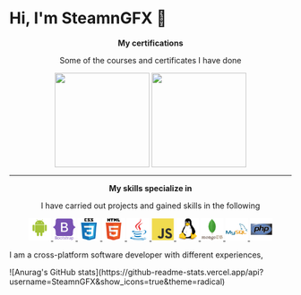 <H1>Hi, I'm SteamnGFX 👋</H1>

<div>
   <p align="center"><b>My certifications</b></p>
   <p align="center">Some of the courses and certificates I have done</p>
   <p align="center"> 
      <img src='https://user-images.githubusercontent.com/51030210/188247567-252b0d4a-dd13-4306-b526-2e1076e6b7da.png' width="169" height="169" align="center">
      <img src='https://user-images.githubusercontent.com/51030210/188247577-43ab8be9-b52a-4c42-b701-45d53c4b8614.png' width="169" height="169" align="center">
   </p>
</div>
<hr>
   <p align='center'><b>My skills specialize in</b></p>
   <p align="center">I have carried out projects and gained skills in the following</p>
      <p align="center"> 
         <a href="https://developer.android.com" target="_blank" rel="noreferrer"> <img src="https://raw.githubusercontent.com/devicons/devicon/master/icons/android/android-original-wordmark.svg" alt="android" width="40" height="40"/> </a> 
   <a href="https://getbootstrap.com" target="_blank" rel="noreferrer"> <img src="https://raw.githubusercontent.com/devicons/devicon/master/icons/bootstrap/bootstrap-plain-wordmark.svg" alt="bootstrap" width="40" height="40"/> </a> 
   <a href="https://www.w3schools.com/css/" target="_blank" rel="noreferrer"> <img src="https://raw.githubusercontent.com/devicons/devicon/master/icons/css3/css3-original-wordmark.svg" alt="css3" width="40" height="40"/> </a> 
   <a href="https://www.w3.org/html/" target="_blank" rel="noreferrer"> <img src="https://raw.githubusercontent.com/devicons/devicon/master/icons/html5/html5-original-wordmark.svg" alt="html5" width="40" height="40"/> </a> 
   <a href="https://www.java.com" target="_blank" rel="noreferrer"> <img src="https://raw.githubusercontent.com/devicons/devicon/master/icons/java/java-original.svg" alt="java" width="40" height="40"/> </a> 
   <a href="https://developer.mozilla.org/en-US/docs/Web/JavaScript" target="_blank" rel="noreferrer"> <img src="https://raw.githubusercontent.com/devicons/devicon/master/icons/javascript/javascript-original.svg" alt="javascript" width="40" height="40"/> </a> 
   <a href="https://www.linux.org/" target="_blank" rel="noreferrer"> <img src="https://raw.githubusercontent.com/devicons/devicon/master/icons/linux/linux-original.svg" alt="linux" width="40" height="40"/> </a> 
   <a href="https://www.mongodb.com/" target="_blank" rel="noreferrer"> <img src="https://raw.githubusercontent.com/devicons/devicon/master/icons/mongodb/mongodb-original-wordmark.svg" alt="mongodb" width="40" height="40"/> </a> 
   <a href="https://www.mysql.com/" target="_blank" rel="noreferrer"> <img src="https://raw.githubusercontent.com/devicons/devicon/master/icons/mysql/mysql-original-wordmark.svg" alt="mysql" width="40" height="40"/> </a> 
   <a href="https://www.php.net" target="_blank" rel="noreferrer"> <img src="https://raw.githubusercontent.com/devicons/devicon/master/icons/php/php-original.svg" alt="php" width="40" height="40"/> </a> 
</p>

<p> I am a cross-platform software developer with different experiences, </p>
![Anurag's GitHub stats](https://github-readme-stats.vercel.app/api?username=SteamnGFX&show_icons=true&theme=radical)
